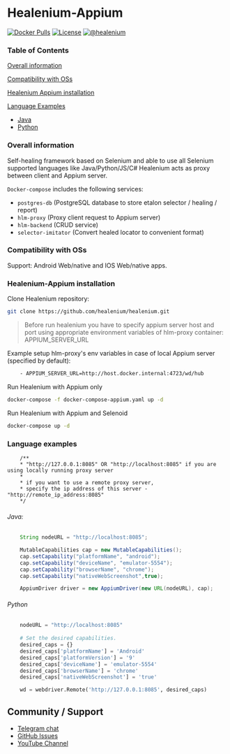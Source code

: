 # Healenium-Appium

[![Docker Pulls](https://img.shields.io/docker/pulls/healenium/hlm-backend.svg?maxAge=25920)](https://hub.docker.com/u/healenium)
[![License](https://img.shields.io/badge/license-Apache-brightgreen.svg)](https://www.apache.org/licenses/LICENSE-2.0)
[![@healenium](https://img.shields.io/badge/Telegram-%40healenium-orange.svg)](https://t.me/healenium)

### Table of Contents

[Overall information](#overall-information)

[Compatibility with OSs](#compatibility-with-oss)

[Healenium Appium installation](#healenium-appium-installation)

[Language Examples](#language-examples)
* [Java](#java)
* [Python](#python)


### Overall information
Self-healing framework based on Selenium and able to use all Selenium supported languages like Java/Python/JS/C#
Healenium acts as proxy between client and Appium server.

`Docker-compose` includes the following services:
- `postgres-db` (PostgreSQL database to store etalon selector / healing / report)
- `hlm-proxy` (Proxy client request to Appium server)
- `hlm-backend` (CRUD service)
- `selector-imitator` (Convert healed locator to convenient format)

### Compatibility with OSs

Support: Android Web/native and IOS Web/native apps.

### Healenium-Appium installation

Clone Healenium repository:
```sh
git clone https://github.com/healenium/healenium.git
```

> Before run healenium you have to specify appium server host and port using appropriate environment variables of hlm-proxy container: APPIUM_SERVER_URL

Example setup hlm-proxy's env variables in case of local Appium server (specified by default):

```dockerfile
    - APPIUM_SERVER_URL=http://host.docker.internal:4723/wd/hub
```

Run Healenium with Appium only

```sh
docker-compose -f docker-compose-appium.yaml up -d
```

Run Healenium with Appium and Selenoid

```sh
docker-compose up -d
```

### Language examples

```
    /**
    * "http://127.0.0.1:8085" OR "http://localhost:8085" if you are using locally running proxy server
    *
    * if you want to use a remote proxy server,
    * specify the ip address of this server - "http://remote_ip_address:8085"
    */
```

###### Java:
```java
    String nodeURL = "http://localhost:8085";

    MutableCapabilities cap = new MutableCapabilities();
    cap.setCapability("platformName", "android");
    cap.setCapability("deviceName", "emulator-5554");
    cap.setCapability("browserName", "chrome");
    cap.setCapability("nativeWebScreenshot",true);

    AppiumDriver driver = new AppiumDriver(new URL(nodeURL), cap);
```

###### Python
```py
    nodeURL = "http://localhost:8085"
    
    # Set the desired capabilities.
    desired_caps = {}
    desired_caps['platformName'] = 'Android'
    desired_caps['platformVersion'] = '9'
    desired_caps['deviceName'] = 'emulator-5554'
    desired_caps['browserName'] = 'chrome'
    desired_caps['nativeWebScreenshot'] = 'true'

    wd = webdriver.Remote('http://127.0.0.1:8085', desired_caps)
```

## Community / Support

* [Telegram chat](https://t.me/healenium)
* [GitHub Issues](https://github.com/healenium/healenium/issues)
* [YouTube Channel](https://www.youtube.com/channel/UCsZJ0ri-Hp7IA1A6Fgi4Hvg)
